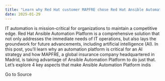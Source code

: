 ```yaml
---
title: "Learn why Red Hat customer MAPFRE chose Red Hat Ansible Automation Platform"
date: 2025-01-29
---
```


IT automation is mission-critical for organizations to maintain a competitive edge. Red Hat Ansible Automation Platform is a comprehensive solution that not only addresses the immediate needs of IT operations, but also lays the groundwork for future advancements, including artificial intelligence (AI). In this post, you’ll learn why an automation platform is critical for an AI strategy and how MAPFRE, a global insurance company headquartered in Madrid, is taking advantage of Ansible Automation Platform to do just that. Let’s explore 4 key aspects that make Ansible Automation Platform indis

Go to Source
